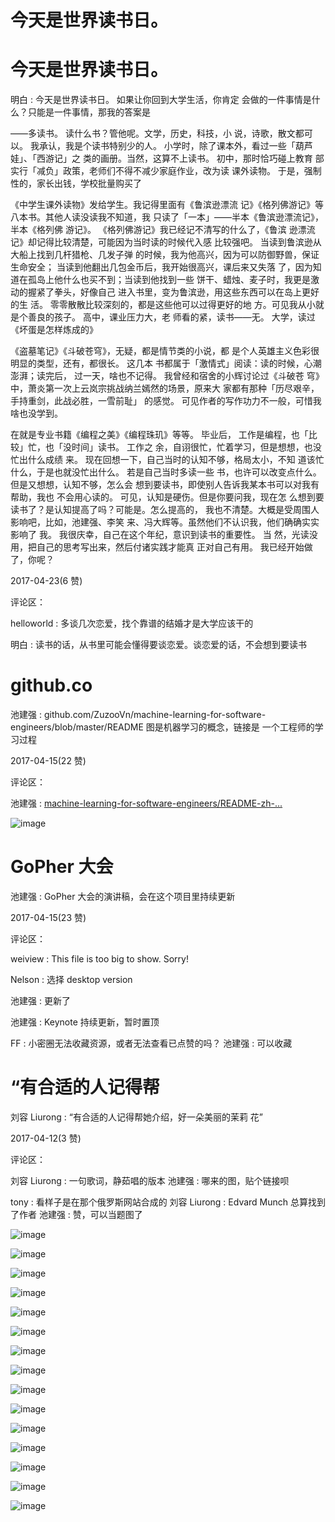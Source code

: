 # 今天是世界读书日。

# 今天是世界读书日。

明白 : 今天是世界读书日。 如果让你回到大学生活，你肯定 会做的一件事情是什么？只能是一件事情，那我的答案是

——多读书。 读什么书？管他呢。文学，历史，科技，小 说，诗歌，散文都可以。 我承认，我是个读书特别少的人。 小学时，除了课本外，看过一些「葫芦娃」、「西游记」之 类的画册。当然，这算不上读书。 初中，那时恰巧碰上教育 部实行「减负」政策，老师们不得不减少家庭作业，改为读 课外读物。 于是，强制性的，家长出钱，学校批量购买了

《中学生课外读物》发给学生。我记得里面有《鲁滨逊漂流 记》《格列佛游记》等八本书。其他人读没读我不知道，我 只读了「一本」——半本《鲁滨逊漂流记》，半本《格列佛 游记》。 《格列佛游记》我已经记不清写的什么了，《鲁滨 逊漂流记》却记得比较清楚，可能因为当时读的时候代入感 比较强吧。 当读到鲁滨逊从大船上找到几杆猎枪、几发子弹 的时候，我为他高兴，因为可以防御野兽，保证生命安全； 当读到他翻出几包金币后，我开始很高兴，课后来又失落 了，因为知道在孤岛上他什么也买不到；当读到他找到一些 饼干、蜡烛、麦子时，我更是激动的握紧了拳头，好像自己 进入书里，变为鲁滨逊，用这些东西可以在岛上更好的生 活。 零零散散比较深刻的，都是这些他可以过得更好的地 方。可见我从小就是个善良的孩子。 高中，课业压力大，老 师看的紧，读书——无。 大学，读过《坏蛋是怎样炼成的》

《盗墓笔记》《斗破苍穹》，无疑，都是情节类的小说，都 是个人英雄主义色彩很明显的类型，还有，都很长。 这几本 书都属于「激情式」阅读：读的时候，心潮澎湃；读完后， 过一天，啥也不记得。 我曾经和宿舍的小辉讨论过《斗破苍 穹》中，萧炎第一次上云岚宗挑战纳兰嫣然的场景，原来大 家都有那种「历尽艰辛，手持重剑，此战必胜，一雪前耻」 的感觉。 可见作者的写作功力不一般，可惜我啥也没学到。

在就是专业书籍《编程之美》《编程珠玑》等等。 毕业后， 工作是编程，也「比较」忙，也「没时间」读书。 工作之 余，自诩很忙，忙着学习，但是想想，也没忙出什么成绩 来。 现在回想一下，自己当时的认知不够，格局太小，不知 道该忙什么，于是也就没忙出什么。 若是自己当时多读一些 书，也许可以改变点什么。 但是又想想，认知不够，怎么会 想到要读书，即使别人告诉我某本书可以对我有帮助，我也 不会用心读的。 可见，认知是硬伤。但是你要问我，现在怎 么想到要读书了？是认知提高了吗？可能是。怎么提高的， 我也不清楚。大概是受周围人影响吧，比如，池建强、李笑 来、冯大辉等。虽然他们不认识我，他们确确实实影响了 我。 我很庆幸，自己在这个年纪，意识到读书的重要性。 当 然，光读没用，把自己的思考写出来，然后付诸实践才能真 正对自己有用。 我已经开始做了，你呢？

2017-04-23(6 赞)

评论区：

helloworld : 多谈几次恋爱，找个靠谱的结婚才是大学应该干的

明白 : 读书的话，从书里可能会懂得要谈恋爱。谈恋爱的话，不会想到要读书

# github.co

池建强 : github.com/ZuzooVn/machine-learning-for-software- engineers/blob/master/README 图是机器学习的概念，链接是 一个工程师的学习过程

2017-04-15(22 赞)

评论区：

池建强 : [machine-learning-for-software-engineers/README-zh-...](https://github.com/ZuzooVn/machine-learning-for-software-engineers/blob/master/README-zh-CN.md)

![image](img/Image_088.png)

# GoPher 大会

池建强 : GoPher 大会的演讲稿，会在这个项目里持续更新

2017-04-15(23 赞)

评论区：

weiview : This file is too big to show. Sorry!

Nelson : 选择 desktop version

池建强 : 更新了

池建强 : Keynote 持续更新，暂时置顶

FF : 小密圈无法收藏资源，或者无法查看已点赞的吗？ 池建强 : 可以收藏

# “有合适的人记得帮

刘容 Liurong : “有合适的人记得帮她介绍，好一朵美丽的茉莉 花”

2017-04-12(3 赞)

评论区：

刘容 Liurong : 一句歌词，静茹唱的版本 池建强 : 哪来的图，贴个链接呗

tony : 看样子是在那个俄罗斯网站合成的 刘容 Liurong : Edvard Munch 总算找到了作者 池建强 : 赞，可以当题图了

![image](img/Image_089.png)

![image](img/Image_090.png)

![image](img/Image_091.png)

![image](img/Image_092.png)

![image](img/Image_093.png)

![image](img/Image_094.png)

![image](img/Image_095.png)

![image](img/Image_096.png)

![image](img/Image_097.png)

![image](img/Image_098.png)

![image](img/Image_099.png)

![image](img/Image_100.png)

![image](img/Image_101.png)

![image](img/Image_102.png)

![image](img/Image_103.png)